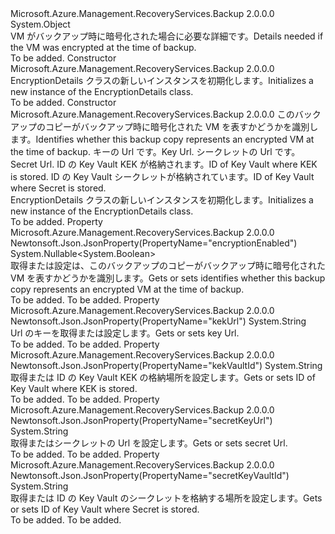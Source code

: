 <Type Name="EncryptionDetails" FullName="Microsoft.Azure.Management.RecoveryServices.Backup.Models.EncryptionDetails">
  <TypeSignature Language="C#" Value="public class EncryptionDetails" />
  <TypeSignature Language="ILAsm" Value=".class public auto ansi beforefieldinit EncryptionDetails extends System.Object" />
  <TypeSignature Language="DocId" Value="T:Microsoft.Azure.Management.RecoveryServices.Backup.Models.EncryptionDetails" />
  <TypeSignature Language="VB.NET" Value="Public Class EncryptionDetails" />
  <TypeSignature Language="F#" Value="type EncryptionDetails = class" />
  <AssemblyInfo>
    <AssemblyName>Microsoft.Azure.Management.RecoveryServices.Backup</AssemblyName>
    <AssemblyVersion>2.0.0.0</AssemblyVersion>
  </AssemblyInfo>
  <Base>
    <BaseTypeName>System.Object</BaseTypeName>
  </Base>
  <Interfaces />
  <Docs>
    <summary>
            <span data-ttu-id="ec3f4-101">VM がバックアップ時に暗号化された場合に必要な詳細です。</span><span class="sxs-lookup"><span data-stu-id="ec3f4-101">Details needed if the VM was encrypted at the time of backup.</span></span>
            </summary>
    <remarks>To be added.</remarks>
  </Docs>
  <Members>
    <Member MemberName=".ctor">
      <MemberSignature Language="C#" Value="public EncryptionDetails ();" />
      <MemberSignature Language="ILAsm" Value=".method public hidebysig specialname rtspecialname instance void .ctor() cil managed" />
      <MemberSignature Language="DocId" Value="M:Microsoft.Azure.Management.RecoveryServices.Backup.Models.EncryptionDetails.#ctor" />
      <MemberSignature Language="VB.NET" Value="Public Sub New ()" />
      <MemberType>Constructor</MemberType>
      <AssemblyInfo>
        <AssemblyName>Microsoft.Azure.Management.RecoveryServices.Backup</AssemblyName>
        <AssemblyVersion>2.0.0.0</AssemblyVersion>
      </AssemblyInfo>
      <Parameters />
      <Docs>
        <summary>
            <span data-ttu-id="ec3f4-102">EncryptionDetails クラスの新しいインスタンスを初期化します。</span><span class="sxs-lookup"><span data-stu-id="ec3f4-102">Initializes a new instance of the EncryptionDetails class.</span></span>
            </summary>
        <remarks>To be added.</remarks>
      </Docs>
    </Member>
    <Member MemberName=".ctor">
      <MemberSignature Language="C#" Value="public EncryptionDetails (Nullable&lt;bool&gt; encryptionEnabled = null, string kekUrl = null, string secretKeyUrl = null, string kekVaultId = null, string secretKeyVaultId = null);" />
      <MemberSignature Language="ILAsm" Value=".method public hidebysig specialname rtspecialname instance void .ctor(valuetype System.Nullable`1&lt;bool&gt; encryptionEnabled, string kekUrl, string secretKeyUrl, string kekVaultId, string secretKeyVaultId) cil managed" />
      <MemberSignature Language="DocId" Value="M:Microsoft.Azure.Management.RecoveryServices.Backup.Models.EncryptionDetails.#ctor(System.Nullable{System.Boolean},System.String,System.String,System.String,System.String)" />
      <MemberSignature Language="VB.NET" Value="Public Sub New (Optional encryptionEnabled As Nullable(Of Boolean) = null, Optional kekUrl As String = null, Optional secretKeyUrl As String = null, Optional kekVaultId As String = null, Optional secretKeyVaultId As String = null)" />
      <MemberSignature Language="F#" Value="new Microsoft.Azure.Management.RecoveryServices.Backup.Models.EncryptionDetails : Nullable&lt;bool&gt; * string * string * string * string -&gt; Microsoft.Azure.Management.RecoveryServices.Backup.Models.EncryptionDetails" Usage="new Microsoft.Azure.Management.RecoveryServices.Backup.Models.EncryptionDetails (encryptionEnabled, kekUrl, secretKeyUrl, kekVaultId, secretKeyVaultId)" />
      <MemberType>Constructor</MemberType>
      <AssemblyInfo>
        <AssemblyName>Microsoft.Azure.Management.RecoveryServices.Backup</AssemblyName>
        <AssemblyVersion>2.0.0.0</AssemblyVersion>
      </AssemblyInfo>
      <Parameters>
        <Parameter Name="encryptionEnabled" Type="System.Nullable&lt;System.Boolean&gt;" />
        <Parameter Name="kekUrl" Type="System.String" />
        <Parameter Name="secretKeyUrl" Type="System.String" />
        <Parameter Name="kekVaultId" Type="System.String" />
        <Parameter Name="secretKeyVaultId" Type="System.String" />
      </Parameters>
      <Docs>
        <param name="encryptionEnabled"><span data-ttu-id="ec3f4-103">このバックアップのコピーがバックアップ時に暗号化された VM を表すかどうかを識別します。</span><span class="sxs-lookup"><span data-stu-id="ec3f4-103">Identifies whether this backup copy represents an encrypted VM at the time of backup.</span></span></param>
        <param name="kekUrl"><span data-ttu-id="ec3f4-104">キーの Url です。</span><span class="sxs-lookup"><span data-stu-id="ec3f4-104">Key Url.</span></span></param>
        <param name="secretKeyUrl"><span data-ttu-id="ec3f4-105">シークレットの Url です。</span><span class="sxs-lookup"><span data-stu-id="ec3f4-105">Secret Url.</span></span></param>
        <param name="kekVaultId"><span data-ttu-id="ec3f4-106">ID の Key Vault KEK が格納されます。</span><span class="sxs-lookup"><span data-stu-id="ec3f4-106">ID of Key Vault where KEK is stored.</span></span></param>
        <param name="secretKeyVaultId"><span data-ttu-id="ec3f4-107">ID の Key Vault シークレットが格納されています。</span><span class="sxs-lookup"><span data-stu-id="ec3f4-107">ID of Key Vault where Secret is stored.</span></span></param>
        <summary>
            <span data-ttu-id="ec3f4-108">EncryptionDetails クラスの新しいインスタンスを初期化します。</span><span class="sxs-lookup"><span data-stu-id="ec3f4-108">Initializes a new instance of the EncryptionDetails class.</span></span>
            </summary>
        <remarks>To be added.</remarks>
      </Docs>
    </Member>
    <Member MemberName="EncryptionEnabled">
      <MemberSignature Language="C#" Value="public Nullable&lt;bool&gt; EncryptionEnabled { get; set; }" />
      <MemberSignature Language="ILAsm" Value=".property instance valuetype System.Nullable`1&lt;bool&gt; EncryptionEnabled" />
      <MemberSignature Language="DocId" Value="P:Microsoft.Azure.Management.RecoveryServices.Backup.Models.EncryptionDetails.EncryptionEnabled" />
      <MemberSignature Language="VB.NET" Value="Public Property EncryptionEnabled As Nullable(Of Boolean)" />
      <MemberSignature Language="F#" Value="member this.EncryptionEnabled : Nullable&lt;bool&gt; with get, set" Usage="Microsoft.Azure.Management.RecoveryServices.Backup.Models.EncryptionDetails.EncryptionEnabled" />
      <MemberType>Property</MemberType>
      <AssemblyInfo>
        <AssemblyName>Microsoft.Azure.Management.RecoveryServices.Backup</AssemblyName>
        <AssemblyVersion>2.0.0.0</AssemblyVersion>
      </AssemblyInfo>
      <Attributes>
        <Attribute>
          <AttributeName>Newtonsoft.Json.JsonProperty(PropertyName="encryptionEnabled")</AttributeName>
        </Attribute>
      </Attributes>
      <ReturnValue>
        <ReturnType>System.Nullable&lt;System.Boolean&gt;</ReturnType>
      </ReturnValue>
      <Docs>
        <summary>
            <span data-ttu-id="ec3f4-109">取得または設定は、このバックアップのコピーがバックアップ時に暗号化された VM を表すかどうかを識別します。</span><span class="sxs-lookup"><span data-stu-id="ec3f4-109">Gets or sets identifies whether this backup copy represents an encrypted VM at the time of backup.</span></span>
            </summary>
        <value>To be added.</value>
        <remarks>To be added.</remarks>
      </Docs>
    </Member>
    <Member MemberName="KekUrl">
      <MemberSignature Language="C#" Value="public string KekUrl { get; set; }" />
      <MemberSignature Language="ILAsm" Value=".property instance string KekUrl" />
      <MemberSignature Language="DocId" Value="P:Microsoft.Azure.Management.RecoveryServices.Backup.Models.EncryptionDetails.KekUrl" />
      <MemberSignature Language="VB.NET" Value="Public Property KekUrl As String" />
      <MemberSignature Language="F#" Value="member this.KekUrl : string with get, set" Usage="Microsoft.Azure.Management.RecoveryServices.Backup.Models.EncryptionDetails.KekUrl" />
      <MemberType>Property</MemberType>
      <AssemblyInfo>
        <AssemblyName>Microsoft.Azure.Management.RecoveryServices.Backup</AssemblyName>
        <AssemblyVersion>2.0.0.0</AssemblyVersion>
      </AssemblyInfo>
      <Attributes>
        <Attribute>
          <AttributeName>Newtonsoft.Json.JsonProperty(PropertyName="kekUrl")</AttributeName>
        </Attribute>
      </Attributes>
      <ReturnValue>
        <ReturnType>System.String</ReturnType>
      </ReturnValue>
      <Docs>
        <summary>
            <span data-ttu-id="ec3f4-110">Url のキーを取得または設定します。</span><span class="sxs-lookup"><span data-stu-id="ec3f4-110">Gets or sets key Url.</span></span>
            </summary>
        <value>To be added.</value>
        <remarks>To be added.</remarks>
      </Docs>
    </Member>
    <Member MemberName="KekVaultId">
      <MemberSignature Language="C#" Value="public string KekVaultId { get; set; }" />
      <MemberSignature Language="ILAsm" Value=".property instance string KekVaultId" />
      <MemberSignature Language="DocId" Value="P:Microsoft.Azure.Management.RecoveryServices.Backup.Models.EncryptionDetails.KekVaultId" />
      <MemberSignature Language="VB.NET" Value="Public Property KekVaultId As String" />
      <MemberSignature Language="F#" Value="member this.KekVaultId : string with get, set" Usage="Microsoft.Azure.Management.RecoveryServices.Backup.Models.EncryptionDetails.KekVaultId" />
      <MemberType>Property</MemberType>
      <AssemblyInfo>
        <AssemblyName>Microsoft.Azure.Management.RecoveryServices.Backup</AssemblyName>
        <AssemblyVersion>2.0.0.0</AssemblyVersion>
      </AssemblyInfo>
      <Attributes>
        <Attribute>
          <AttributeName>Newtonsoft.Json.JsonProperty(PropertyName="kekVaultId")</AttributeName>
        </Attribute>
      </Attributes>
      <ReturnValue>
        <ReturnType>System.String</ReturnType>
      </ReturnValue>
      <Docs>
        <summary>
            <span data-ttu-id="ec3f4-111">取得または ID の Key Vault KEK の格納場所を設定します。</span><span class="sxs-lookup"><span data-stu-id="ec3f4-111">Gets or sets ID of Key Vault where KEK is stored.</span></span>
            </summary>
        <value>To be added.</value>
        <remarks>To be added.</remarks>
      </Docs>
    </Member>
    <Member MemberName="SecretKeyUrl">
      <MemberSignature Language="C#" Value="public string SecretKeyUrl { get; set; }" />
      <MemberSignature Language="ILAsm" Value=".property instance string SecretKeyUrl" />
      <MemberSignature Language="DocId" Value="P:Microsoft.Azure.Management.RecoveryServices.Backup.Models.EncryptionDetails.SecretKeyUrl" />
      <MemberSignature Language="VB.NET" Value="Public Property SecretKeyUrl As String" />
      <MemberSignature Language="F#" Value="member this.SecretKeyUrl : string with get, set" Usage="Microsoft.Azure.Management.RecoveryServices.Backup.Models.EncryptionDetails.SecretKeyUrl" />
      <MemberType>Property</MemberType>
      <AssemblyInfo>
        <AssemblyName>Microsoft.Azure.Management.RecoveryServices.Backup</AssemblyName>
        <AssemblyVersion>2.0.0.0</AssemblyVersion>
      </AssemblyInfo>
      <Attributes>
        <Attribute>
          <AttributeName>Newtonsoft.Json.JsonProperty(PropertyName="secretKeyUrl")</AttributeName>
        </Attribute>
      </Attributes>
      <ReturnValue>
        <ReturnType>System.String</ReturnType>
      </ReturnValue>
      <Docs>
        <summary>
            <span data-ttu-id="ec3f4-112">取得またはシークレットの Url を設定します。</span><span class="sxs-lookup"><span data-stu-id="ec3f4-112">Gets or sets secret Url.</span></span>
            </summary>
        <value>To be added.</value>
        <remarks>To be added.</remarks>
      </Docs>
    </Member>
    <Member MemberName="SecretKeyVaultId">
      <MemberSignature Language="C#" Value="public string SecretKeyVaultId { get; set; }" />
      <MemberSignature Language="ILAsm" Value=".property instance string SecretKeyVaultId" />
      <MemberSignature Language="DocId" Value="P:Microsoft.Azure.Management.RecoveryServices.Backup.Models.EncryptionDetails.SecretKeyVaultId" />
      <MemberSignature Language="VB.NET" Value="Public Property SecretKeyVaultId As String" />
      <MemberSignature Language="F#" Value="member this.SecretKeyVaultId : string with get, set" Usage="Microsoft.Azure.Management.RecoveryServices.Backup.Models.EncryptionDetails.SecretKeyVaultId" />
      <MemberType>Property</MemberType>
      <AssemblyInfo>
        <AssemblyName>Microsoft.Azure.Management.RecoveryServices.Backup</AssemblyName>
        <AssemblyVersion>2.0.0.0</AssemblyVersion>
      </AssemblyInfo>
      <Attributes>
        <Attribute>
          <AttributeName>Newtonsoft.Json.JsonProperty(PropertyName="secretKeyVaultId")</AttributeName>
        </Attribute>
      </Attributes>
      <ReturnValue>
        <ReturnType>System.String</ReturnType>
      </ReturnValue>
      <Docs>
        <summary>
            <span data-ttu-id="ec3f4-113">取得または ID の Key Vault のシークレットを格納する場所を設定します。</span><span class="sxs-lookup"><span data-stu-id="ec3f4-113">Gets or sets ID of Key Vault where Secret is stored.</span></span>
            </summary>
        <value>To be added.</value>
        <remarks>To be added.</remarks>
      </Docs>
    </Member>
  </Members>
</Type>